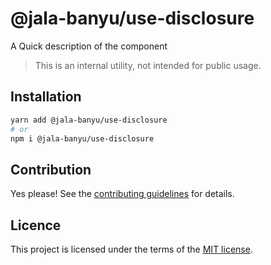 # @jala-banyu/use-disclosure

A Quick description of the component

> This is an internal utility, not intended for public usage.

## Installation

```sh
yarn add @jala-banyu/use-disclosure
# or
npm i @jala-banyu/use-disclosure
```

## Contribution

Yes please! See the
[contributing guidelines](https://github.com/Atnic/banyu/blob/master/CONTRIBUTING.md)
for details.

## Licence

This project is licensed under the terms of the
[MIT license](https://github.com/Atnic/banyu/blob/master/LICENSE).
